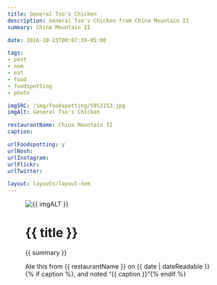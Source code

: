 ```yaml
---
title: General Tso's Chicken
description: General Tso's Chicken from China Mountain II
summary: China Mountain II

date: 2016-10-23T00:07:59-05:00

tags:
- post
- nom
- eat
- food
- foodspotting
- photo

imgSRC: /img/foodspotting/5953153.jpg
imgAlt: General Tso's Chicken

restaurantName: China Mountain II
caption:

urlFoodspotting: y
urlNosh:
urlInstagram:
urlFlickr:
urlTwitter:

layout: layouts/layout-nom
---
```

<figure class="nom">
	<img class="u-photo img-border" src="{{ imgSRC }}" alt="{{ imgALT }}">
	<figcaption>
		<h1 class="title p-name">{{ title }}</h1>
		<p class="summary">{{ summary }}</p>
		<p>Ate this from {{ restaurantName }} on <time class="dt-published" datetime="{{ date | dateIso }}">{{ date | dateReadable }}</time>{% if caption %}, and noted <q class="caption">{{ caption }}</q>{% endif %}
	</figcaption>
</figure>